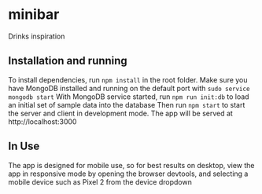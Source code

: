 # minibar

Drinks inspiration

## Installation and running

To install dependencies, run `npm install` in the root folder.
Make sure you have MongoDB installed and running on the default port with `sudo service mongodb start`
With MongoDB service started, run `npm run init:db` to load an initial set of sample data into the database
Then run `npm start` to start the server and client in development mode. The app will be served at http://localhost:3000

## In Use

The app is designed for mobile use, so for best results on desktop, view the app in responsive mode by opening the browser
devtools, and selecting a mobile device such as Pixel 2 from the device dropdown
